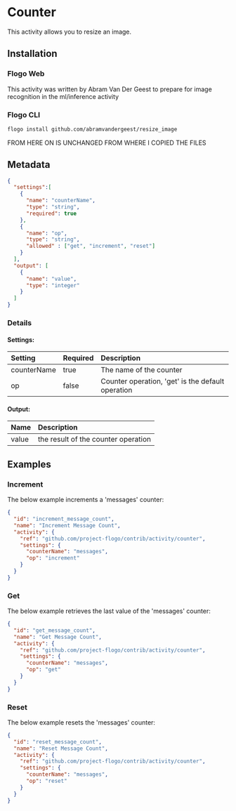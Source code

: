 <!-- 
title: resize_image
weight: 4609
-->

# Counter
This activity allows you to resize an image.

## Installation
### Flogo Web
This activity was written by Abram Van Der Geest to prepare for image recognition in the ml/inference activity
### Flogo CLI
```bash
flogo install github.com/abramvandergeest/resize_image
```

FROM HERE ON IS UNCHANGED FROM WHERE I COPIED THE FILES

## Metadata
```json
{
  "settings":[
    {
      "name": "counterName",
      "type": "string",
      "required": true
    },
    {
      "name": "op",
      "type": "string",
      "allowed" : ["get", "increment", "reset"]
    }
  ],
  "output": [
    {
      "name": "value",
      "type": "integer"
    }
  ]
}
```
### Details
#### Settings:
| Setting     | Required | Description |
|:------------|:---------|:------------|
| counterName | true     | The name of the counter |         
| op          | false    | Counter operation, 'get' is the default operation|

#### Output:
|Name   | Description |
|:--------|:------------|
| value  | the result of the counter operation

## Examples
### Increment
The below example increments a 'messages' counter:

```json
{
  "id": "increment_message_count",
  "name": "Increment Message Count",
  "activity": {
    "ref": "github.com/project-flogo/contrib/activity/counter",
    "settings": {
      "counterName": "messages",
      "op": "increment"
    }
  }
}
```

### Get
The below example retrieves the last value of the 'messages' counter:

```json
{
  "id": "get_message_count",
  "name": "Get Message Count",
  "activity": {
    "ref": "github.com/project-flogo/contrib/activity/counter",
    "settings": {
      "counterName": "messages",
      "op": "get"
    }
  }
}
```

### Reset
The below example resets the 'messages' counter:

```json
{
  "id": "reset_message_count",
  "name": "Reset Message Count",
  "activity": {
    "ref": "github.com/project-flogo/contrib/activity/counter",
    "settings": {
      "counterName": "messages",
      "op": "reset"
    }
  }
}
```